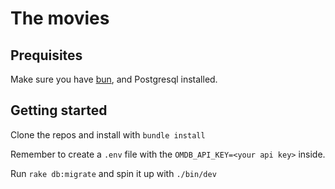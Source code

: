 # The movies

## Prequisites

Make sure you have [bun](https://bun.sh/), and Postgresql installed.

## Getting started

Clone the repos and install with ``` bundle install ```

Remember to create a ``` .env ``` file with the ``` OMDB_API_KEY=<your api key> ``` inside.

Run ``` rake db:migrate ``` and spin it up with ``` ./bin/dev ```
